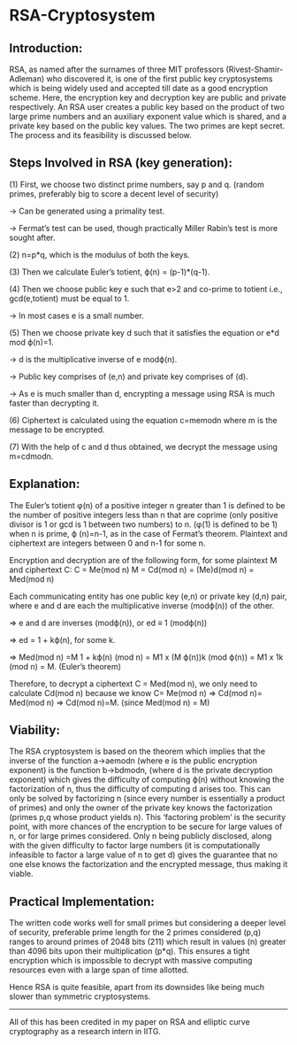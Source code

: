 # RSA-Cryptosystem

Introduction:
-------

RSA, as named after the surnames of three MIT professors (Rivest-Shamir-Adleman) who discovered it, is one of the first public key cryptosystems which is being widely used and accepted till date as a good encryption scheme. Here, the encryption key and decryption key are public and private respectively. 
An RSA user creates a public key based on the product of two large prime numbers and an auxiliary exponent value which is shared, and a private key based on the public key values. The two primes are kept secret. The process and its feasibility is discussed below.

Steps Involved in RSA (key generation):
-------

(1) First, we choose two distinct prime numbers, say p and q. (random primes, preferably big to score a decent level of security)

-> Can be generated using a primality test.

-> Fermat’s test can be used, though practically Miller Rabin’s test is more sought after.

(2) n=p*q, which is the modulus of both the keys.

(3) Then we calculate Euler’s totient, ϕ(n) = (p-1)*(q-1). 

(4) Then we choose public key e such that e>2 and co-prime to totient i.e., gcd(e,totient) must be equal to 1.

-> In most cases e is a small number. 

(5) Then we choose private key d such that it satisfies the equation or e*d mod ϕ(n)=1. 

-> d is the multiplicative inverse of e modϕ(n).

-> Public key comprises of (e,n) and private key comprises of (d).

-> As e is much smaller than d, encrypting a message using RSA is much faster than decrypting it. 

(6) Ciphertext is calculated using the equation c=memodn where m is the message to be encrypted.

(7) With the help of c and d thus obtained, we decrypt the message using m=cdmodn.

Explanation:
-------

The Euler’s totient φ(n) of a positive integer n greater than 1 is defined to be the number of positive integers less than n that are coprime (only positive divisor is 1 or gcd is 1 between two numbers) to n. (φ(1) is defined to be 1)
when n is prime, ϕ (n)=n-1, as in the case of Fermat’s theorem.
Plaintext and ciphertext are integers between 0 and n-1 for some n.

Encryption and decryption are of the following form, for some plaintext M and ciphertext C:
C = Me(mod n) 
M = Cd(mod n) = (Me)d(mod n) = Med(mod n)

Each communicating entity has one public key (e,n) or private key (d,n) pair, where e and d are each the multiplicative inverse (modϕ(n)) of the other. 

=> e and d are inverses (modϕ(n)), or ed ≡ 1 (modϕ(n))

=> ed = 1 + kϕ(n), for some k.

=> Med(mod n) =M 1 + kϕ(n) (mod n) = M1 x (M ϕ(n))k (mod ϕ(n)) = M1 x 1k (mod n) = M. (Euler’s theorem)

Therefore, to decrypt a ciphertext C = Med(mod n), we only need to calculate Cd(mod n) because we know C= Me(mod n) => Cd(mod n)= Med(mod n) => Cd(mod n)=M. (since Med(mod n) = M)

Viability:
-------

The RSA cryptosystem is based on the theorem which implies that the inverse of the function a->aemodn (where e is the public encryption exponent) is the function b->bdmodn, (where d is the private decryption exponent) which gives the difficulty of computing ϕ(n) without knowing the factorization of n, thus the difficulty of computing d arises too. 
This can only be solved by factorizing n (since every number is essentially a product of primes) and only the owner of the private key knows the factorization (primes p,q whose product yields n). This ‘factoring problem’ is the security point, with more chances of the encryption to be secure for large values of n, or for large primes considered. Only n being publicly disclosed, along with the given difficulty to factor large numbers (it is computationally infeasible to factor a large value of n to get d) gives the guarantee that no one else knows the factorization and the encrypted message, thus making it viable.

Practical Implementation:
-------

The written code works well for small primes but considering a deeper level of security, preferable prime length for the 2 primes considered (p,q) ranges to around primes of 2048 bits (211) which result in values (n) greater than 4096 bits upon their multiplication (p*q). This ensures a tight encryption which is impossible to decrypt with massive computing resources even with a large span of time allotted.

Hence RSA is quite feasible, apart from its downsides like being much slower than symmetric cryptosystems.

-------

All of this has been credited in my paper on RSA and elliptic curve cryptography as a research intern in IITG. 


